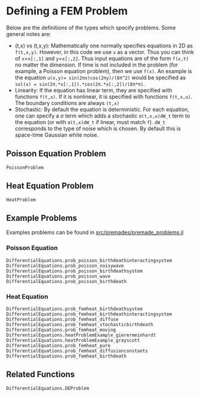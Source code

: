 # Defining a FEM Problem

Below are the definitions of the types which specify problems. Some general notes are:

* (t,x) vs (t,x,y): Mathematically one normally specifies equations in 2D as ``f(t,x,y)``.
  However, in this code we use `x` as a vector. Thus you can think of ``x``=`x[:,1]` and
  ``y``=`x[:,2]`. Thus input equations are of the form `f(x,t)` no matter the dimension.
  If time is not included in the problem (for example, a Poisson equation problem),
  then we use `f(x)`. An example is the equation ``u(x,y)= sin(2πx)cos(2πy)/(8π^2)``
  would be specified as `sol(x) = sin(2π.*x[:,1]).*cos(2π.*x[:,2])/(8π*π)`.
* Linearity: If the equation has linear term, they are specified with functions
  `f(t,x)`. If it is nonlinear, it is specified with functions `f(t,x,u)`. The boundary
  conditions are always `(t,x)`
* Stochastic: By default the equation is deterministic. For each equation, one can
  specify a σ term which adds a stochastic ``σ(t,x,u)dW_t`` term to the equation
  (or with ``σ(t,x)dW_t`` if linear, must match `f`). ``dW_t`` corresponds to the type
  of noise which is chosen. By default this is space-time Gaussian white noise.

## Poisson Equation Problem

```@docs
PoissonProblem
```

## Heat Equation Problem

```@docs
HeatProblem
```

## Example Problems

Examples problems can be found in [src/premades/premade_problems.jl](https://github.com/ChrisRackauckas/DifferentialEquations.jl/blob/master/src/premades/premade_problems.jl)


### Poisson Equation

```@docs
DifferentialEquations.prob_poisson_birthdeathinteractingsystem
DifferentialEquations.prob_poisson_noisywave
DifferentialEquations.prob_poisson_birthdeathsystem
DifferentialEquations.prob_poisson_wave
DifferentialEquations.prob_poisson_birthdeath
```

### Heat Equation

```@docs
DifferentialEquations.prob_femheat_birthdeathsystem
DifferentialEquations.prob_femheat_birthdeathinteractingsystem
DifferentialEquations.prob_femheat_diffuse
DifferentialEquations.prob_femheat_stochasticbirthdeath
DifferentialEquations.prob_femheat_moving
DifferentialEquations.heatProblemExample_gierermeinhardt
DifferentialEquations.heatProblemExample_grayscott
DifferentialEquations.prob_femheat_pure
DifferentialEquations.prob_femheat_diffusionconstants
DifferentialEquations.prob_femheat_birthdeath
```

## Related Functions

```@docs
DifferentialEquations.DEProblem
```
